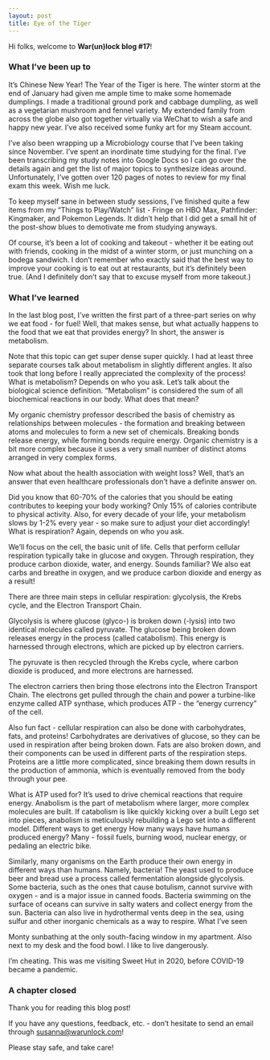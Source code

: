 ```yaml
---
layout: post
title: Eye of the Tiger
---
```


Hi folks, welcome to **War(un)lock blog #17**!

### What I’ve been up to
It’s Chinese New Year! The Year of the Tiger is here. The winter storm at the end of January had given me ample time to make some homemade dumplings. I made a traditional ground pork and cabbage dumpling, as well as a vegetarian mushroom and fennel variety. My extended family from across the globe also got together virtually via WeChat to wish a safe and happy new year. I’ve also received some funky art for my Steam account.

I’ve also been wrapping up a Microbiology course that I’ve been taking since November. I’ve spent an inordinate time studying for the final. I’ve been transcribing my study notes into Google Docs so I can go over the details again and get the list of major topics to synthesize ideas around. Unfortunately, I’ve gotten over 120 pages of notes to review for my final exam this week. Wish me luck.

To keep myself sane in between study sessions, I’ve finished quite a few items from my “Things to Play/Watch” list - Fringe on HBO Max, Pathfinder: Kingmaker, and Pokemon Legends. It didn’t help that I did get a small hit of the post-show blues to demotivate me from studying anyways.

Of course, it’s been a lot of cooking and takeout - whether it be eating out with friends, cooking in the midst of a winter storm, or just munching on a bodega sandwich. I don’t remember who exactly said that the best way to improve your cooking is to eat out at restaurants, but it’s definitely been true. (And I definitely don’t say that to excuse myself from more takeout.)

### What I’ve learned

In the last blog post, I’ve written the first part of a three-part series on why we eat food - for fuel! Well, that makes sense, but what actually happens to the food that we eat that provides energy? In short, the answer is metabolism.

Note that this topic can get super dense super quickly. I had at least three separate courses talk about metabolism in slightly different angles. It also took that long before I really appreciated the complexity of the process!
What is metabolism?
Depends on who you ask. Let’s talk about the biological science definition. “Metabolism” is considered the sum of all biochemical reactions in our body. What does that mean?

My organic chemistry professor described the basis of chemistry as relationships between molecules - the formation and breaking between atoms and molecules to form a new set of chemicals. Breaking bonds release energy, while forming bonds require energy. Organic chemistry is a bit more complex because it uses a very small number of distinct atoms arranged in very complex forms.

Now what about the health association with weight loss? Well, that’s an answer that even healthcare professionals don’t have a definite answer on.

Did you know that 60-70% of the calories that you should be eating contributes to keeping your body working? Only 15% of calories contribute to physical activity. Also, for every decade of your life, your metabolism slows by 1-2% every year - so make sure to adjust your diet accordingly!
What is respiration?
Again, depends on who you ask.

We’ll focus on the cell, the basic unit of life. Cells that perform cellular respiration typically take in glucose and oxygen. Through respiration, they produce carbon dioxide, water, and energy. Sounds familiar? We also eat carbs and breathe in oxygen, and we produce carbon dioxide and energy as a result!

There are three main steps in cellular respiration: glycolysis, the Krebs cycle, and the Electron Transport Chain.

Glycolysis is where glucose (glyco-) is broken down (-lysis) into two identical molecules called pyruvate. The glucose being broken down releases energy in the process (called catabolism). This energy is harnessed through electrons, which are picked up by electron carriers.

The pyruvate is then recycled through the Krebs cycle, where carbon dioxide is produced, and more electrons are harnessed.

The electron carriers then bring those electrons into the Electron Transport Chain. The electrons get pulled through the chain and power a turbine-like enzyme called ATP synthase, which produces ATP - the “energy currency” of the cell.

Also fun fact - cellular respiration can also be done with carbohydrates, fats, and proteins! Carbohydrates are derivatives of glucose, so they can be used in respiration after being broken down. Fats are also broken down, and their components can be used in different parts of the respiration steps. Proteins are a little more complicated, since breaking them down results in the production of ammonia, which is eventually removed from the body through your pee.

What is ATP used for? It’s used to drive chemical reactions that require energy. Anabolism is the part of metabolism where larger, more complex molecules are built. If catabolism is like quickly kicking over a built Lego set into pieces, anabolism is meticulously rebuilding a Lego set into a different model.
Different ways to get energy
How many ways have humans produced energy? Many - fossil fuels, burning wood, nuclear energy, or pedaling an electric bike.

Similarly, many organisms on the Earth produce their own energy in different ways than humans. Namely, bacteria! The yeast used to produce beer and bread use a process called fermentation alongside glycolysis. Some bacteria, such as the ones that cause botulism, cannot survive with oxygen - and is a major issue in canned foods. Bacteria swimming on the surface of oceans can survive in salty waters and collect energy from the sun. Bacteria can also live in hydrothermal vents deep in the sea, using sulfur and other inorganic chemicals as a way to respire.
What I’ve seen

Monty sunbathing at the only south-facing window in my apartment. Also next to my desk and the food bowl. I like to live dangerously.

I’m cheating. This was me visiting Sweet Hut in 2020, before COVID-19 became a pandemic.

### A chapter closed

Thank you for reading this blog post!

If you have any questions, feedback, etc. - don’t hesitate to send an email through [susanna@warunlock.com](mailto:susanna@warunlock.com)!

Please stay safe, and take care!


